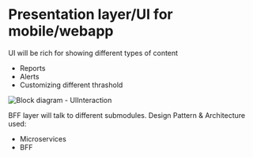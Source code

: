 # Presentation layer/UI for mobile/webapp

UI will be rich for showing different types of content
- Reports
- Alerts
- Customizing different thrashold



![Block diagram - UIInteraction](https://github.com/Anamika1911/ArchitecturalKatas/assets/6397314/8412813d-6f3d-4eb6-ab08-885829986c89)

BFF layer will talk to different submodules. 
Design Pattern & Architecture used:
- Microservices
- BFF
